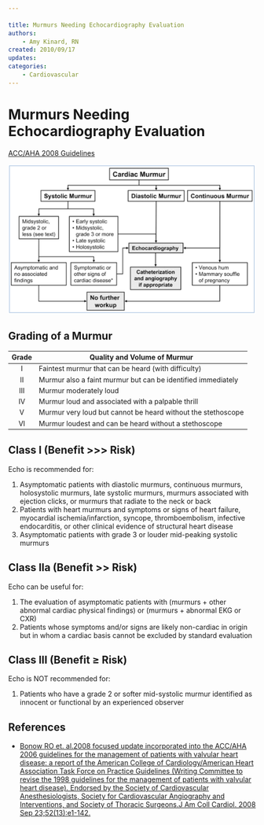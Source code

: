 ```yaml
---

title: Murmurs Needing Echocardiography Evaluation
authors:
    - Amy Kinard, RN
created: 2010/09/17
updates:
categories:
    - Cardiovascular
---
```


# Murmurs Needing Echocardiography Evaluation

[ACC/AHA 2008 Guidelines](http://www.ncbi.nlm.nih.gov/pubmed/?term=18848134)

![Cardiac murmur workup flowchart](image-1.png)

## Grading of a Murmur

| **Grade** | **Quality and Volume of Murmur**                             |
| :-------: | ------------------------------------------------------------ |
|     I     | Faintest murmur that can be heard (with difficulty)          |
|     II    | Murmur also a faint murmur but can be identified immediately |
|    III    | Murmur moderately loud                                       |
|     IV    | Murmur loud and associated with a palpable thrill            |
|     V     | Murmur very loud but cannot be heard without the stethoscope |
|     VI    | Murmur loudest and can be heard without a stethoscope        |

## Class I (Benefit >>> Risk)

Echo is recommended for:

1. Asymptomatic patients with diastolic murmurs, continuous murmurs, holosystolic murmurs, late systolic murmurs, murmurs associated with ejection clicks, or murmurs that radiate to the neck or back
2. Patients with heart murmurs and symptoms or signs of heart failure, myocardial ischemia/infarction, syncope, thromboembolism, infective endocarditis, or other clinical evidence of structural heart disease
3. Asymptomatic patients with grade 3 or louder mid-peaking systolic murmurs

## Class IIa (Benefit >> Risk)

Echo can be useful for:

1. The evaluation of asymptomatic patients with (murmurs + other abnormal cardiac physical findings) or (murmurs + abnormal EKG or CXR)
2. Patients whose symptoms and/or signs are likely non-cardiac in origin but in whom a cardiac basis cannot be excluded by standard evaluation

## Class III (Benefit ≥ Risk)

Echo is NOT recommended for:

1. Patients who have a grade 2 or softer mid-systolic murmur identified as innocent or functional by an experienced observer

## References

- [Bonow RO et. al.2008 focused update incorporated into the ACC/AHA 2006 guidelines for the management of patients with valvular heart disease: a report of the American College of Cardiology/American Heart Association Task Force on Practice Guidelines (Writing Committee to revise the 1998 guidelines for the management of patients with valvular heart disease). Endorsed by the Society of Cardiovascular Anesthesiologists, Society for Cardiovascular Angiography and Interventions, and Society of Thoracic Surgeons.J Am Coll Cardiol. 2008 Sep 23;52(13):e1-142.](http://www.ncbi.nlm.nih.gov/pubmed/?term=18848134)
